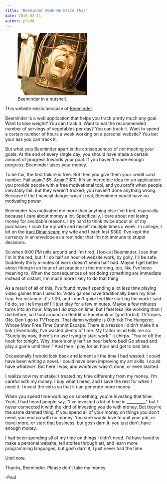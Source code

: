 ```yaml
---
title: "Beeminder Made Me Write This"
date: 2016-02-11
author: pladd
---
```


<aside class="midtext-right">
    <figure>
        <img alt="NOT THE BEES" src="/assets/beeminder-cage.png"/>
        <figcaption>Beeminder in a nutshell.</figcaption>
    </figure>
</aside>

This website exists because of [Beeminder](https://www.beeminder.com/).

Beeminder is a web application that helps you track pretty much any goal. Want to lose weight? You can track it. Want to eat the recommended number of servings of vegetables per day? You can track it. Want to spend a certain number of hours a week working on a personal website? You bet your ass you can track it.

But what sets Beeminder apart is the consequences of _not_ meeting your goals. At the end of every single day, you should have made a certain amount of progress towards your goal. If you haven't made enough progress, Beeminder takes your money.

<!--more-->

To be fair, the first failure is free. But then you give them your credit card number. Fail again? $5. Again? $10. It's an incredible idea for an application: you provide people with a free motivational tool, and you profit when people inevitably fail. But they weren't tricked; you haven't done anything wrong. Because if the financial danger wasn't real, Beeminder would have no motivating power.

Beeminder has motivated me more than anything else I've tried, especially because I care about money a lot. Specifically, I care about _not_ losing money for avoidable reasons. I try hard to think twice about all of my purchases. I cook for my wife and myself multiple times a week. In college, I bit on the [Iraqi Dinar scam](http://www.investopedia.com/articles/forex/081314/iraqi-dinar-investment-wise-investment.asp); my wife and I each lost $300. I've kept the currency in an envelope as a reminder that I'm not immune to stupid decisions.

So when 8:00 PM rolls around and I'm tired, I look at Beeminder. I see that I'm in the red, but if I do half an hour of website work, by golly, I'll be safe. Suddenly thirty minutes of work doesn't seem half bad. Maybe I get better about fitting in an hour of art practice in the morning, too, like I've been meaning to. When the consequences of not doing something are immediate instead of distant, I'm much more likely to do that thing.

As a result of all of this, I've found myself spending a lot less time playing video games than I used to. Video games have traditionally been my time trap. For instance: it's 7:00, and I don't _quite_ feel like starting the work I said I'd do, so I tell myself I'll just play for a few minutes. Maybe a few minutes turns into an hour. Maybe I _do_ stop on time, but I feel less like working than I did before, so I tool around on Reddit or Facebook or (god forbid) TVTropes. (No. Don't go to TVTropes. That damn website is Olth'rkk The Hungerer, Whose Maw Free Time Cannot Escape. There is a reason I didn't make it a link.) Eventually, I've wasted plenty of time. My traitor mind tells me so: "Surely by now, there's no use trying to start work," it chirps. "You're off the hook for tonight. Why, there's only half an hour before bed! Go ahead and play a game until then." And then I play for an hour and get to bed late.

Occasionally I would look back and lament all the time I had wasted. I could have been writing a novel. I could have been improving my art skills. I could have _whatever_. But here I was, and _whatever_ wasn't done, or even started.

I realize now my mistake: I treated my time differently from my money. I'm careful with my money. I buy what I need, and I save the rest for when I need it. I invest the extra so that it can generate more money.

When you spend time working on something, you're _investing_ that time. Yeah, I had heard people say, "I've invested a lot of time in _________," but I never connected it with the kind of investing you do with money. But they're the same damned thing. If you spend all of your money on things you don't need, you end up with no money. You sure would love to quit your job, or travel more, or start that business, but gosh darn it, you just don't have enough money.

I had been spending all of my time on things I didn't need. I'd have loved to make a personal website, tell stories through art, and learn more programming languages, but gosh darn it, I just never had the time.

Until now.

Thanks, Beeminder. Please don't take my money.

-Paul